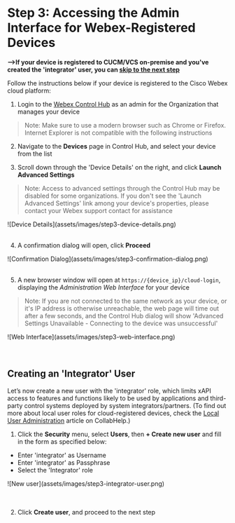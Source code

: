 # Step 3: Accessing the Admin Interface for Webex-Registered Devices

**-->If your device is registered to CUCM/VCS on-premise and you've created the 'integrator' user, you can [skip to the next step](https://learninglabs.cisco.com/lab/collab-xapi-intro/step/4)**

Follow the instructions below if your device is registered to the Cisco Webex cloud platform:

1. Login to the [Webex Control Hub](https://admin.webex.com) as an admin for the Organization that manages your device
  > Note: Make sure to use a modern browser such as Chrome or Firefox. Internet Explorer is not compatible with the following instructions

2. Navigate to the **Devices** page in Control Hub, and select your device from the list

3. Scroll down through the 'Device Details' on the right, and click  **Launch Advanced Settings**
  >Note: Access to advanced settings through the Control Hub may be disabled for some organizations. If you don't see the 'Launch Advanced Settings' link among your device's properties, please contact your Webex support contact for assistance  

  <div align="left">![Device Details](assets/images/step3-device-details.png)</div><br/>

4. A confirmation dialog will open, click **Proceed**
<div align="left">![Confirmation Dialog](assets/images/step3-confirmation-dialog.png)</div><br/>

5. A new browser window will open at `https://{device_ip}/cloud-login`, displaying the _Administration Web Interface_ for your device
  >Note: If you are not connected to the same network as your device, or it's IP address is otherwise unreachable, the web page will time out after a few seconds, and the Control Hub dialog will show 'Advanced Settings Unavailable - Connecting to the device was unsuccessful'  

  <div align="left">![Web Interface](assets/images/step3-web-interface.png)</div><br/><br/>

## Creating an 'Integrator' User

Let’s now create a new user with the 'integrator' role, which limits xAPI access to features and functions likely to be used by applications and third-party control systems deployed by system integrators/partners.  (To find out more about local user roles for cloud-registered devices, check the [Local User Administration](https://collaborationhelp.cisco.com/article/en-us/DOC-17938) article on CollabHelp.)

1. Click the **Security** menu, select **Users**, then **+ Create new user** and fill in the form as specified below:
  - Enter 'integrator' as Username
  - Enter 'integrator' as Passphrase
  - Select the 'Integrator' role
<div align="left">![New user](assets/images/step3-integrator-user.png)</div><br/><br/>

2. Click **Create user**, and proceed to the next step
